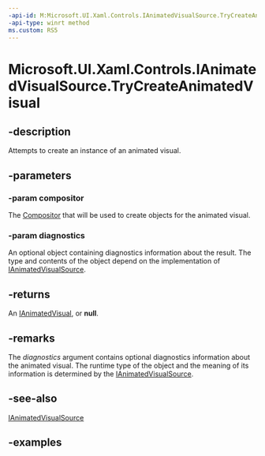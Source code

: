 ```yaml
---
-api-id: M:Microsoft.UI.Xaml.Controls.IAnimatedVisualSource.TryCreateAnimatedVisual(Windows.UI.Composition.Compositor,System.Object@)
-api-type: winrt method
ms.custom: RS5
---
```


<!-- Method syntax.
public IAnimatedVisual IAnimatedVisualSource.TryCreateAnimatedVisual(Compositor compositor, Object diagnostics)
-->

# Microsoft.UI.Xaml.Controls.IAnimatedVisualSource.TryCreateAnimatedVisual

## -description

Attempts to create an instance of an animated visual.

## -parameters

### -param compositor

The [Compositor](/uwp/api/windows.ui.composition.compositor) that will be used to create objects for the animated visual.

### -param diagnostics

An optional object containing diagnostics information about the result. The type and contents of the object depend on the implementation of [IAnimatedVisualSource](ianimatedvisualsource.md).

## -returns

An [IAnimatedVisual](ianimatedvisual.md), or **null**.

## -remarks

The _diagnostics_ argument contains optional diagnostics information about the animated visual. The runtime type of the object and the meaning of its information is determined by the [IAnimatedVisualSource](ianimatedvisualsource.md).

## -see-also

[IAnimatedVisualSource](ianimatedvisualsource.md)

## -examples

